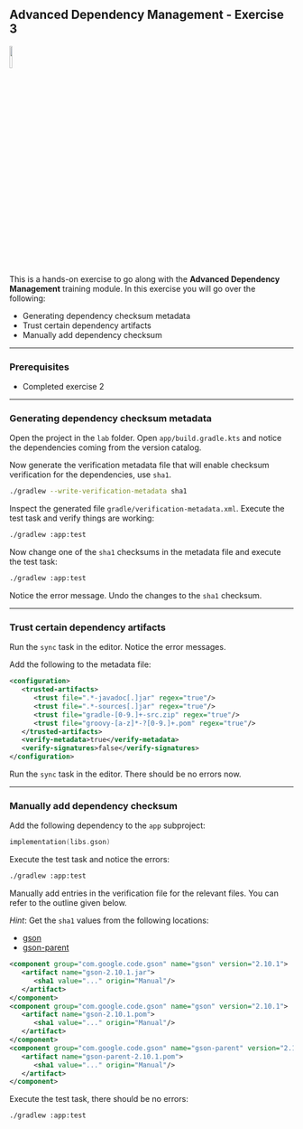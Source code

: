 ## Advanced Dependency Management - Exercise 3

<p align="left">
<img width="10%" height="10%" src="https://user-images.githubusercontent.com/120980/174325546-8558160b-7f16-42cb-af0f-511849f22ebc.png">
</p>

This is a hands-on exercise to go along with the
**Advanced Dependency Management** training module. In this exercise
you will go over the following:

* Generating dependency checksum metadata
* Trust certain dependency artifacts
* Manually add dependency checksum

---
### Prerequisites

* Completed exercise 2

---
### Generating dependency checksum metadata

Open the project in the `lab` folder. Open `app/build.gradle.kts`
and notice the dependencies coming from the version catalog.

Now generate the verification metadata file that will enable
checksum verification for the dependencies, use `sha1`.

```bash
./gradlew --write-verification-metadata sha1
```

Inspect the generated file `gradle/verification-metadata.xml`.  Execute the
test task and verify things are working:

```bash
./gradlew :app:test
```

Now change one of the `sha1` checksums in the metadata file and execute the test
task:

```bash
./gradlew :app:test
```

Notice the error message. Undo the changes to the `sha1` checksum.

---
### Trust certain dependency artifacts

Run the `sync` task in the editor. Notice the error messages.

Add the following to the metadata file:

```xml
<configuration>
   <trusted-artifacts>
      <trust file=".*-javadoc[.]jar" regex="true"/>
      <trust file=".*-sources[.]jar" regex="true"/>
      <trust file="gradle-[0-9.]+-src.zip" regex="true"/>
      <trust file="groovy-[a-z]*-?[0-9.]+.pom" regex="true"/>
   </trusted-artifacts>
   <verify-metadata>true</verify-metadata>
   <verify-signatures>false</verify-signatures>
</configuration>
```

Run the `sync` task in the editor. There should be no errors now.

---
### Manually add dependency checksum

Add the following dependency to the `app` subproject:

```kotlin
implementation(libs.gson)
```

Execute the test task and notice the errors:

```bash
./gradlew :app:test
```

Manually add entries in the verification file for the relevant files. You can
refer to the outline given below.

*Hint*: Get the `sha1` values from the following locations:
* [gson](https://repo1.maven.org/maven2/com/google/code/gson/gson/2.10.1/)
* [gson-parent](https://repo1.maven.org/maven2/com/google/code/gson/gson-parent/2.10.1/)

```xml
<component group="com.google.code.gson" name="gson" version="2.10.1">
   <artifact name="gson-2.10.1.jar">
      <sha1 value="..." origin="Manual"/>
   </artifact>
</component>
<component group="com.google.code.gson" name="gson" version="2.10.1">
   <artifact name="gson-2.10.1.pom">
      <sha1 value="..." origin="Manual"/>
   </artifact>
</component>
<component group="com.google.code.gson" name="gson-parent" version="2.10.1">
   <artifact name="gson-parent-2.10.1.pom">
      <sha1 value="..." origin="Manual"/>
   </artifact>
</component>
```

Execute the test task, there should be no errors:

```bash
./gradlew :app:test
```
